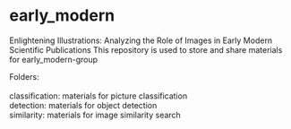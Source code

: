 # early_modern

Enlightening Illustrations: Analyzing the Role of Images in Early Modern Scientific Publications
This repository is used to store and share materials for early_modern-group

Folders:<br>
<br>
classification: materials for picture classification <br>
detection: materials for object detection <br>
similarity: materials for image similarity search <br>

